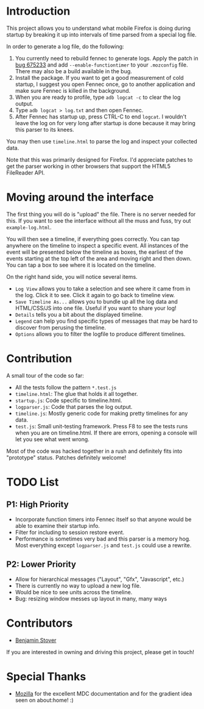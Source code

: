 Introduction
============

This project allows you to understand what mobile Firefox is doing during
startup by breaking it up into intervals of time parsed from a special log
file.

In order to generate a log file, do the following:
1. You currently need to rebuild fennec to generate logs. Apply the patch in
   [bug 675233](https://bugzilla.mozilla.org/show_bug.cgi?id=675233) and
   add `--enable-functiontimer` to your `.mozconfig` file. There may also be
   a build available in the bug.
2. Install the package. If you want to get a good measurement of cold startup,
   I suggest you open Fennec once, go to another application and make sure
   Fennec is killed in the background.
3. When you are ready to profile, type `adb logcat -c` to clear the log output.
4. Type `adb logcat > log.txt` and then open Fennec.
5. After Fennec has startup up, press CTRL-C to end `logcat`. I wouldn't leave
   the log on for very long after startup is done because it may bring this
   parser to its knees.

You may then use `timeline.html` to parse the log and inspect your collected
data.

Note that this was primarily designed for Firefox. I'd appreciate patches to
get the parser working in other browsers that support the HTML5 FileReader API.

Moving around the interface
===========================

The first thing you will do is "upload" the file. There is no server needed for
this. If you want to see the interface without all the muss and fuss, try out
`example-log.html`.

You will then see a timeline, if everything goes correctly. You can tap
anywhere on the timeline to inspect a specific event. All instances of the
event will be presented below the timeline as boxes, the earliest of the events
starting at the top left of the area and moving right and then down.  You can
tap a box to see where it is located on the timeline.

On the right hand side, you will notice several items.
* `Log View` allows you to take a selection and see where it came from in the
  log. Click it to see. Click it again to go back to timeline view.
* `Save Timeline As...` allows you to bundle up all the log data and
  HTML/CSS/JS into one file. Useful if you want to share your log!
* `Details` tells you a bit about the displayed timeline.
* `Legend` can help you find specific types of messages that may be hard to
  discover from perusing the timeline.
* `Options` allows you to filter the logfile to produce different timelines.

Contribution
============

A small tour of the code so far:
* All the tests follow the pattern `*.test.js`
* `timeline.html`: The glue that holds it all together.
* `startup.js`: Code specific to timeline.html.
* `logparser.js`: Code that parses the log output.
* `timeline.js`: Mostly generic code for making pretty timelines for any data.
* `test.js`: Small unit-testing framework. Press F8 to see the tests runs when
  you are on timeline.html. If there are errors, opening a console will let
  you see what went wrong.

Most of the code was hacked together in a rush and definitely fits into
"prototype" status. Patches definitely welcome!

TODO List
=========

P1: High Priority
-----------------
* Incorporate function timers into Fennec itself so that anyone would be able
  to examine their startup info.
* Filter for including to session restore event.
* Performance is sometimes very bad and this parser is a memory hog. Most
  everything except `logparser.js` and `test.js` could use a rewrite.

P2: Lower Priority
------------------
* Allow for hierarchical messages ("Layout", "Gfx", "Javascript", etc.)
* There is currently no way to upload a new log file.
* Would be nice to see units across the timeline.
* Bug: resizing window messes up layout in many, many ways

Contributors
============

* [Benjamin Stover](http://stechz.com/)

If you are interested in owning and driving this project, please get in touch!

Special Thanks
==============

* [Mozilla](http://mozilla.org/) for the excellent MDC documentation and for
  the gradient idea seen on about:home! :)
